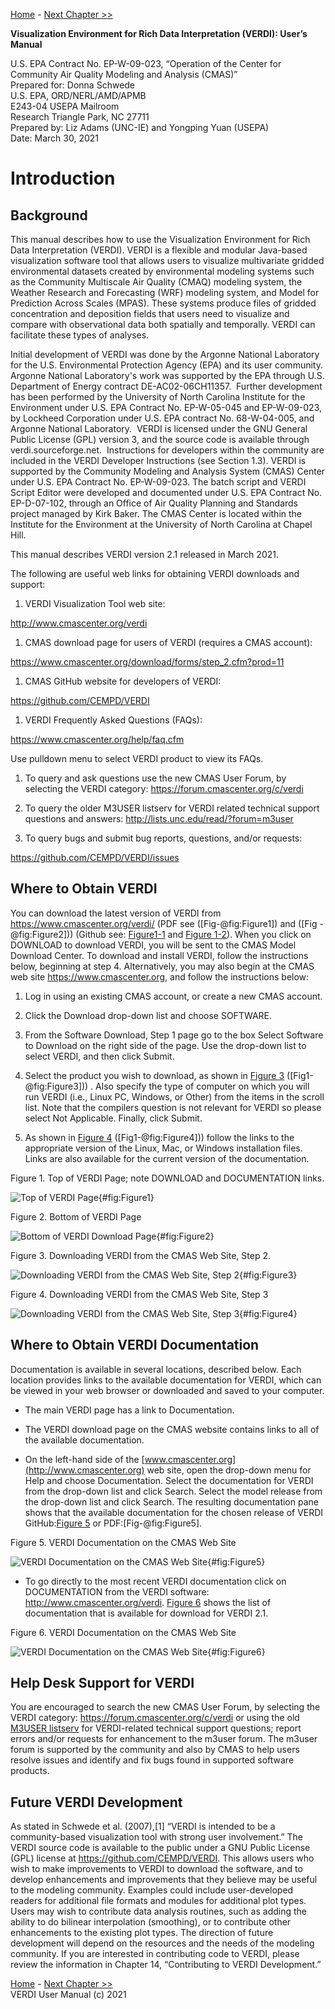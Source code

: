 
<!-- BEGIN COMMENT -->

[Home](README.md) - [Next Chapter >>](VERDI_ch02.md)

<!-- END COMMENT -->

**Visualization Environment for Rich Data Interpretation (VERDI): User’s Manual**

U.S. EPA Contract No. EP-W-09-023, “Operation of the Center for Community Air Quality Modeling and Analysis (CMAS)”<br>
Prepared for: Donna Schwede<br>
U.S. EPA, ORD/NERL/AMD/APMB<br>
E243-04 USEPA Mailroom<br>
Research Triangle Park, NC 27711<br>
Prepared by: Liz Adams (UNC-IE) and Yongping Yuan (USEPA)<br>
Date: March 30, 2021<br>

<!---
First comment line...
**Contents**
* 1 [Introduction](#introduction)
  * 1.1 [Background](#background)
  * 1.2 [Where to Obtain VERDI](#-where-to-obtain-verdi)
  * 1.3 [Where to Obtain VERDI Documentation](#where-to-obtain-verdi-documentation)
  * 1.4 [Help Desk Support for VERDI](#help-desk-support-for-verdi)
  * 1.5 [Future VERDI Development](#future-verdi-development)
* 2 [Requirements for Using VERDI](#requirements-for-using-verdi)
  * 2.1 [Java Runtime Environment](#java-runtime-environment)
  * 2.2 [Memory and CPU Requirements](#memory-and-cpu-requirements)
  * 2.3 [Requirements to Run VERDI Remotely](#requirements-to-run-verdi-remotely)
  * 2.4 [Graphics Requirements](#graphics-requirements)
  * 2.5 [Display Properties](#display-properties)
* 3 [VERDI Installation Instructions](#verdi-installation-instructions)
  * 3.1 [Installation Instructions for Linux and Mac](#installation-instructions-for-linux-and-mac)
  * 3.2 [Installation Instructions for Windows](#installation-instructions-for-windows-)
  * 3.3 [Installation Instructions for computer that that requires a JRE<sup>TM</sup> 7 other than what was provided in the distribution](#installation-instructions-for-computer-that-that-requires-a-jretm-7-other-than-what-was-provided-in-the-distribution)
  * 3.4 [Setting VERDI Preferences](#setting-verdi-preferences)
* 4 [Starting VERDI and Getting Your Data into VERDI](#starting-verdi-and-getting-your-data-into-verdi)
  * 4.1 [Starting VERDI](#starting-verdi)
  * 4.1.1 [Windows](#windows)
  * 4.1.2 [Linux and Other Non-Windows JRE 7 Supported System Configurations](#linux-and-other-non-windows-jre-7-supported-system-configurations)
  * 4.2 [Main Window](#main-window-)
  * 4.3 [Rearrange the Datasets, Formulas, and Areas Panes](#rearrange-the-datasets-formulas-and-areas-panes)
* 5 [Navigating VERDI’s Main Menu Options](#navigating-verdis-main-menu-options)
  * 5.1 [File Menu Options](#file-menu-options)
    * 5.1.1 [Open Project](#open-project)
    * 5.1.2 [Save Project](#save-project)
    * 5.1.3 [View Script Editor](#view-script-editor)
  * 5.2 [Plots Menu Options](#plots-menu-options)
    * 5.2.1 [Undock All Plots](#undock-all-plots)
    * 5.2.2 [Animate Tile Plots](#animate-tile-plots)
  * 5.3 [Window Menu Options](#window-menu-options)
    * 5.3.1 [Datasets, Areas, and Formulas](#datasets-areas-and-formulas)
    * 5.3.2 [Script Editor](#script-editor)
    * 5.3.3 [List of Plots](#list-of-plots)
  * 5.4 [Help Menu Options](#help-menu-options)
* 6 [Working with Gridded Datasets](#working-with-gridded-datasets)
  * 6.1 [Gridded Input File Formats](#gridded-input-file-formats)
    * 6.1.1 [Model Formats](#model-formats)
    * 6.1.2 [Observational Data Formats](#observational-data-formats)
  * 6.2 [Example Datasets](#example-datasets)
  * 6.3 [Adding and Removing a Dataset from a Local File System](#adding-and-removing-a-dataset-from-a-local-file-system)
  * 6.4 [Adding and Removing a Dataset from a Remote File System](#adding-and-removing-a-dataset-from-a-remote-file-system)
    * 6.4.1 [Remote File Browser](#remote-file-browser)
    * 6.4.2 [Adding Additional Remote Hosts](#adding-additional-remote-hosts)
  * 6.5 [Variables List](#variables-list)
  * 6.6 [Time Steps and Layers Panels](#time-steps-and-layers-panels)
  * 6.7 [Saving Projects](#saving-projects)
* 7 [Working with Formulas](#working-with-formulas)
  * 7.1 [Adding and Removing a Formula](#adding-and-removing-a-formula)
  * 7.2 [Example Formulas](#example-formulas)
  * 7.3 [Selecting a Formula for Plotting](#selecting-a-formula-for-plotting)
  * 7.4 [Saving Formulas](#saving-formulas)
  * 7.5 [Time Step and Layer Ranges](#time-step-and-layer-ranges)
* 8 [Working with Area Files](#working-with-area-files)
  * 8.1 [Area File Formats](#area-file-formats)
  * 8.2 [Example Area File](#example-area-file)
  * 8.3 [Requirements for Shapefiles used in Areal Interpolation](#requirements-for-shapefiles-used-in-areal-interpolation)
  * 8.4 [Adding and Removing an Area File](#adding-and-removing-an-area-file)
  * 8.5 [Areas List](#areas-list)
  * 8.6 [Areal Interpolation](#areal-interpolation)
* 9 [Subsetting Spatial and Temporal Data](#subsetting-spatial-and-temporal-data)
  * 9.1 [Specify Time Step Range](#specify-time-step-range)
  * 9.2 [Specify Layer Range](#specify-layer-range)
  * 9.3 [Specify Domain Range](#specify-domain-range)
  * 9.4 [Rules of Precedence for Subsetting Data](#rules-of-precedence-for-subsetting-data)
* 10 [Creating Plots](#creating-plots)
  * 10.1 [Tile Plot](#tile-plot)
    * 10.1.1 [Time Selection and Animation Controls](#time-selection-and-animation-controls)
    * 10.1.2 [Layer Selection](#layer-selection)
    * 10.1.3 [Grid Cell Time Aggregate Statistics](#grid-cell-time-aggregate-statistics)
  * 10.2 [Areal Interpolation Plot](#areal-interpolation-plot)
    * 10.2.1 [Options Menu](#options-menu)
    * 10.2.2 [Areal Values for Polygon Segment](#areal-values-for-polygon-segment)
    * 10.2.3 [View and Export Areal Interpolation Plot Data in Text Format](#view-and-export-areal-interpolation-plot-data-in-text-format)
    * 10.2.4 [Export Areal Interpolation Plot Data to Shapefiles](#export-areal-interpolation-plot-data-to-shapefiles)
  * 10.3 [Vertical Cross Section Plot](#-vertical-cross-section-plot)
  * 10.4 [Time Series Plot](#time-series-plot)
  * 10.5 [Time Series Bar Plot](#time-series-bar-plot)
  * 10.6 [Scatter Plot](#scatter-plot-)
  * 10.7 [Contour Plot](#contour-plot)
* 11 [Plot Menu Bar](#-plot-menu-bar)
  * 11.1 [File Menu](#file-menu-)
  * 11.2 [Configure Menu](#-configure-menu-)
    * 11.2.1 [Configure Plot](#configure-plot)
    * 11.2.2 [Save Configuration](#save-configuration)
    * 11.2.3 [Load Configuration](#load-configuration)
    * 11.2.4 [Load Chart Theme](#load-chart-theme)
    * 11.2.5 [Edit Chart Theme](#edit-chart-theme)
    * 11.2.6 [Save Chart Theme](#save-chart-theme)
  * 11.3 [Controls Menu](#controls-menu-)
    * 11.3.1 [Zoom](#zoom)
    * 11.3.2 [Probe](#probe)
      * 11.3.2.1 [Probe at a Single Point](#probe-at-a-single-point)
      * 11.3.2.2 [Probing a Domain Region of Data](#probing-a-domain-region-of-data)
    * 11.3.3 [Set Row and Column Ranges](#set-row-and-column-ranges)
    * 11.3.4 [Show Grid Lines](#show-grid-lines)
    * 11.3.5 [Show Latitude and Longitude](#show-latitude-and-longitude)
  * 11.4 [Plot Menu Options](#-plot-menu-options)
    * 11.4.1 [Time Series Plots(#time-series-plots)
    * 11.4.2 [Animate Plots](#animate-plots)
    * 11.4.3 [Add Overlays](#add-overlays)
      * 11.4.3.1 [Observational Data Overlays](#observational-data-overlays)
      * 11.4.3.2 [Vector Overlays](#vector-overlays)
  * 11.5 [GIS Layers](#gis-layers)
      * 11.5.1 [Add Map Layers](#add-map-layers)
      * 11.5.2 [Configure GIS Layers](#configure-gis-layers)
* 12 [Supported Grid and Coordinate Systems (Map Projections)](#supported-grid-and-coordinate-systems-map-projections)
  * 12.1 [Models-3 I/O API-formatted Data](#io-api-formatted-data)
  * 12.2 [CAMx Gridded Data](#camx-gridded-data)
* 13 [Models-3 I/O API Utilities, Data Conversion Programs, and Libraries](#io-api-utilities-data-conversion-programs-and-libraries)
* 14 [Contributing to VERDI Development](#contributing-to-verdi-development)
* 15 [Known Bugs](#known-bugs)
* 16 [Mathematical Functions](#mathematical-functions-)
  * 16.1 [Unary Functions](#unary-functions)
  * 16.2 [Binary Operators](#binary-operators)
  * 16.3 [Boolean Operators](#boolean-operators)
  * 16.4 [Time Step Index](#time-step-index)
* 17 [VERDI Batch Script Editor](#-verdi-batch-script-editor)
  * 17.1 [Specify hour/time step formula in batch script mode](#specify-hourtime-step-formula-in-batch-script-mode)
  * 17.2 [Mathematical function capability in batch script mode](#mathematical-function-capability-in-batch-script-mode)
    * 17.2.1 [Batch Script Example: Maximum Ozone – layer 1 (Figure 17-11)](#batch-script-example-maximum-ozone-layer-1-figure-17-11)
    * 17.2.2 [Batch Script Example : Minimum Ozone – layer 1 (Figure 17-12)](#batch-script-example-minimum-ozone-layer-1-figure-17-12)
    * 17.2.3 [Batch Script Example : Mean of Ozone – layer 1 (Figure 17-13)](#batch-script-example-mean-of-ozone-layer-1-figure-17-13)
    * 17.2.4 [Batch Script Example : Sum of Ozone – layer 1 (Figure 17-14)](#batch-script-example-sum-of-ozone-layer-1-figure-17-14)
* 18 [Command Line Scripting](#command-line-scripting)
   * 18.1 [Example Command Line Script for Linux Users](#example-command-line-script-for-linux-users)
   * 18.2 [Example Command Line Script for Windows Users](#example-command-line-script-for-windows-users)
* 19 [Areal Interpolation Calculations](#-areal-interpolation-calculations)
* 20 [Licenses for JAVA Libraries used by VERDI](#licenses-for-java-libraries-used-by-verdi)
* [Acknowledgments](#acknowledgments)
* [Data Contributions](#data-contributions)
* [Data Reader Contributions](#data-reader-contributions)
//
//
**Figures**
* [Figure 1. Top of VERDI Page; note DOWNLOAD and DOCUMENTATION links.](#Figure1)
* [Figure 2. Bottom of VERDI Page](#Figure2)
* [Figure 3. Downloading VERDI from the CMAS Web Site, Step 2.]((#Figure3)
* [Figure 4. Downloading VERDI from the CMAS Web Site, Step 3](#Figure4)
* [Figure 5. Getting Documentation on VERDI from the CMAS Web Site](#Figure5)
* [Figure 6. VERDI Documentation on the CMAS Web Site](#Figure6)
* [Figure 7. Starting VERDI in Windows](#Figure7)
* [Figure 8. VERDI Main Window](#Figure8)
* [Figure 9. VERDI Main Menu Options](#Figure9)
* [Figure 10. Selected plots must have matching time steps.](#Figure10)
* [Figure 11. Animate Plots Dialog and Tile Plots](#Figure11)
* [Figure 12. Example observational data file showing format.](#Figure12)
* [Figure 13. Open Dataset File Browser](#Figure13)
* [Figure 14. Datasets Pane Displaying Information about a Dataset](#Figure14)
* [Figure 15. Available Hosts in the Remote File Access Browser](#Figure15)
* [Figure 16. Select One or More Variables from Remote Dataset](#Figure16)
* [Figure 17. Remote Dataset Labeled with Number at End of the Filename](#Figure17)
* [Figure 18. Edit configure.properties File to Add a Remote Host](#Figure18)
* [Figure 19. Right-Click on Variable in Dataset Pane](#Figure19)
* [Figure 20. Adding Multiple Variables to Formula Editor](#Figure20)
* [Figure 21. Areas Pane](#Figure21)
* [Figure 22. Open Area File Browser](#Figure22)
* [Figure 23. Open Area File: Select Name Field](#Figure23)
* [Figure 24. Area Name Fields in Current Shapefile](#Figure24)
* [Figure 25. Specify Time Step Range](#Figure25)
* [Figure 26. Edit Layer Range in Formula Pane](#Figure26)
* [Figure 27. Tile Plot Example](#Figure27)
* [Figure 28. Areal Interpolation Plot: Area Average](#Figure28)
* [Figure 29. Areal Interpolation Plot: Area Totals](#Figure29)
* [Figure 30. Areal Interpolation Plot: Show Gridded Data](#Figure30)
* [Figure 31. Areal Interpolation Plot: Show Selected Areas](#Figure31)
* [Figure 32. Areal Values for a Selected Polygon](#Figure32)
* [Figure 33. Right Click on Area Plot](#Figure33)
* [Figure 34. Area Information in Columns](#Figure34)
* [Figure 35. Export to a Text File](#Figure35)
* [Figure 36. Name and Save the Text File](#Figure36)
* [Figure 37. Export Shapefile](#Figure37)
* [Figure 38. Name and Save Shapefile](#Figure38)
* [Figure 39. Vertical Cross Section Plot](#Figure39)
* [Figure 40. Vertical Cross Section Dialog Box](#Figure40)
* [Figure 41. Time Series Plot](#Figure41)
* [Figure 42. Time Series Bar Plot](#Figure42)
* [Figure 43. Scatter Plot](#Figure43)
* [Figure 44. Scatter Plot Dialog Box](#Figure44)
* [Figure 45. Scatter Plot Export Data into a CSV file](#Figure45)
* [Figure 46. Contour Plot](#Figure46)
* [Figure 47. Contour Plot Menu Options](#Figure47)
* [Figure 48. Rotated Contour Plot](#Figure48)
* [Figure 49. Tile and Areal Interpolation Plot Pull-down Menu Options](#Figure49)
* [Figure 50. Vertical Cross Section, Time Series, Time Series Bar, Scatter Plot Pull-down Menu Options](#Figure50)
* [Figure 51. Configure Plot, Titles Tab](#Figure51)
* [Figure 52. Configure Plot, Color Map Tab](#Figure52)
* [Figure 53. Configure Plot, Labels Tab](#Figure53)
* [Figure 54. Configure Plot, Other Tab](#Figure54)
* [Figure 11-7. Example Plot with Selected Tick Marks for Range Axis and Legend](#Figure1-2)
* [Figure 11-8. Top Portion of Edit Chart Theme Window](#Figure1-8)
* [Figure 11-9. Bottom Portion of Edit Chart Theme (Bg=background, Grdln=grid line)](#Figure11-9)
* [Figure 11-10. Select Font](#Figure11-10)
* [Figure 11-11. Select Color](#Figure11-11)
* [Figure 11-12. Save Dialog](#Figure11-12)
* [Figure 11-13. Right-Click on Tile Plot to Zoom Out](#Figure11-13)
* [Figure 11-14. Click on Plot to Probe: Data Value Shown in Lower Left of VERDI, Latitude/Longitude Values Shown in Lower Right](#Figure11-14)
* [Figure 11-15. Data Window Showing Probed Values for Region of Interest](#Figure11-15)
* [Figure 11-16. Select Set Row and Column Ranges](#Figure11-16)
* [Figure 11-17. Enter Row and Column Values](#Figure11-17)
* [Figure 11-18. Show Grid Lines on a Tile Plot](#Figure11-18)
* [Figure 11-19. Lat/Lon Values Shown in Lower Right of VERDI](#Figure11-19)
* [Figure 11-20. Plot Menu Options](#Figure11-20)
* [Figure 11-21. Animate Plot Dialog Box](#Figure11-21)
* [Figure 11-22. Tile Plot Observation Dialog](#Figure11-22)
* [Figure 11-23. Tile Plot with Observational Data Overlay](#Figure11-23)
* [Figure 11-24. Vector Overlay Dialog Box](#Figure11-24)
* [Figure 11-25. Wind Vector Overlay on an Ozone Tile Plot](#Figure11-25)
* [Figure 11-26. Add Map Layers](#Figure11-26)
* [Figure 11-27. Manage Layers Dialog Box](#Figure11-27)
* [Figure 12-1. Lambert Conformal Conic Map Projection Example Plot](#Figure12-1)
* [Figure 12-2. Polar Stereographic Map Projection Example Plot](#Figure12-2)
* [Figure 12-3. Mercator Map Projection Example Plot](#Figure12-3)
* [Figure 12-4. UTM Map Projection Example Plot](#Figure12-4)
* [Figure 12-5. Example CAMx diagnostic text file](#Figure12-5)
* [Figure 12-6. Models-3 I/O API Map Projection Parameters for Lambert Conformal Conic Projection](#Figure12-6)
* [Figure 12-7. Edited Example Projection File: camxproj.txt](#Figure12-7)
* [Figure 12-8. CAMx Example Plot](#Figure12-8)
* [Figure 17-1. File: View Script Editor](#Figure17-1)
* [Figure 17-2. Open Popup Window](#Figure17-2)
* [Figure 17-3. Top of Sample Script File – VERDI_2.1/data/scripts/file\_patterns.txt](#Figure17-3)
* [Figure 17-4. Bottom of Sample Script File – VERDI_2.1/data/scripts/tile_patterns.txt](#Figure17-4)
* [Figure 17-5. Close Datasets Warning Message](#Figure17-5)
* [Figure 17-6. Highlight Text to Select Task and Click Run](#Figure17-6)
* [Figure 17-7. Successful Batch Script Message](#Figure17-7)
* [Figure 17-8. Unsuccessful Batch Script Message: File not found](#Figure17-8)
* [Figure 17-9. Plot Image Generated by Task Block](#Figure17-9)
* [Figure 17-10. Tile Plot of Ozone at Time step 17, Layer 1](#Figure17-10)
* [Figure 17-11. Tile Plot of Maximum Air Temperature (aggregated over 25 time steps)](#Figure17-11)
* [Figure 17-12. Tile Plot of Minimum Ozone (aggregated over 25 time steps)](#Figure17-12)
* [Figure 17-13. Tile Plot of Mean Ozone (aggregated over 25 time steps)](#Figure17-13)
* [Figure 17-14. Tile Plot of the Sum of Ozone (aggregated over 25 time steps)](#Figure17-14)
* [Figure 18-1. Location of run.bat script in Windows](#Figure18-1)
* [Figure 18-2. Submit run.bat script from Run command](#Figure18-2)
last comment line.
-->

<a name="Introduction">

Introduction
============

</a>

Background
-----------

This manual describes how to use the Visualization Environment for Rich Data Interpretation (VERDI). VERDI is a flexible and modular Java-based visualization software tool that allows users to visualize multivariate gridded environmental datasets created by environmental modeling systems such as the Community Multiscale Air Quality (CMAQ) modeling system, the Weather Research and Forecasting (WRF) modeling system, and Model for Prediction Across Scales (MPAS). These systems produce files of gridded concentration and deposition fields that users need to visualize and compare with observational data both spatially and temporally. VERDI can facilitate these types of analyses.

Initial development of VERDI was done by the Argonne National Laboratory for the U.S. Environmental Protection Agency (EPA) and its user community. Argonne National Laboratory's work was supported by the EPA through U.S. Department of Energy contract DE-AC02-06CH11357.  Further development has been performed by the University of North Carolina Institute for the Environment under U.S. EPA Contract No. EP-W-05-045 and EP-W-09-023, by Lockheed Corporation under U.S. EPA contract No. 68-W-04-005, and Argonne National Laboratory.  VERDI is licensed under the GNU General Public License (GPL) version 3, and the source code is available through verdi.sourceforge.net.  Instructions for developers within the community are included in the VERDI Developer Instructions (see Section 1.3). VERDI is supported by the Community Modeling and Analysis System (CMAS) Center under U.S. EPA Contract No. EP-W-09-023. The batch script and VERDI Script Editor were developed and documented under U.S. EPA Contract No. EP-D-07-102, through an Office of Air Quality Planning and Standards project managed by Kirk Baker. The CMAS Center is located within the Institute for the Environment at the University of North Carolina at Chapel Hill.

This manual describes VERDI version 2.1 released in March 2021.

The following are useful web links for obtaining VERDI downloads and support:

1.  VERDI Visualization Tool web site:

<http://www.cmascenter.org/verdi>

1.  CMAS download page for users of VERDI (requires a CMAS account):

<https://www.cmascenter.org/download/forms/step_2.cfm?prod=11>

1.  CMAS GitHub website for developers of VERDI:

<https://github.com/CEMPD/VERDI>

1.  VERDI Frequently Asked Questions (FAQs):

<https://www.cmascenter.org/help/faq.cfm>

Use pulldown menu to select VERDI product to view its FAQs.

1. To query and ask questions use the new CMAS User Forum, by selecting the VERDI category: <https://forum.cmascenter.org/c/verdi>

1.  To query the older M3USER listserv for VERDI related technical support questions and answers: <http://lists.unc.edu/read/?forum=m3user>

2.  To query bugs and submit bug reports, questions, and/or requests:

<https://github.com/CEMPD/VERDI/issues>

 Where to Obtain VERDI
----------------------

You can download the latest version of VERDI from <https://www.cmascenter.org/verdi/> (PDF see ([Fig-@fig:Figure1]) and ([Fig -@fig:Figure2])) (Github see: [Figure1-1](#Figure1-1) and [Figure 1-2](#Figure1-2)). When you click on DOWNLOAD to download VERDI, you will be sent to the CMAS Model Download Center. To download and install VERDI, follow the instructions below, beginning at step 4. Alternatively, you may also begin at the CMAS web site <https://www.cmascenter.org>, and follow the instructions below:


1.  Log in using an existing CMAS account, or create a new CMAS account.

2.  Click the Download drop-down list and choose SOFTWARE.

3.  From the Software Download, Step 1 page go to the box Select Software to Download on the right side of the page. Use the drop-down list to select VERDI, and then click Submit.

4.  Select the product you wish to download, as shown in [Figure 3](#Figure3) ([Fig1-@fig:Figure3])) . Also specify the type of computer on which you will run VERDI (i.e., Linux PC, Windows, or Other) from the items in the scroll list. Note that the compilers question is not relevant for VERDI so please select Not Applicable. Finally, click Submit.

5.  As shown in [Figure 4](#Figure4) ([Fig1-@fig:Figure4]))  follow the links to the appropriate version of the Linux, Mac, or Windows installation files. Links are also available for the current version of the documentation.

<!-- BEGIN COMMENT -->

<a id=Figure1></a>
Figure 1. Top of VERDI Page; note DOWNLOAD and DOCUMENTATION links.<br>

<!-- END COMMENT -->

![Top of VERDI Page](./media/image001.png){#fig:Figure1}

<!-- BEGIN COMMENT -->

<a id=Figure2></a>
Figure 2. Bottom of VERDI Page<br>

<!-- END COMMENT -->

![Bottom of VERDI Download Page](./media/image002.png){#fig:Figure2}

<!-- BEGIN COMMENT -->

<a id=Figure3></a>
Figure 3. Downloading VERDI from the CMAS Web Site, Step 2.<br>

<!-- END COMMENT -->

![Downloading VERDI from the CMAS Web Site, Step 2](./media/image003.png){#fig:Figure3}

<!-- BEGIN COMMENT -->

<a id=Figure4></a>
Figure 4. Downloading VERDI from the CMAS Web Site, Step 3<br>

<!-- END COMMENT -->

![Downloading VERDI from the CMAS Web Site, Step 3](./media/image004.png){#fig:Figure4}

Where to Obtain VERDI Documentation
-----------------------------------

Documentation is available in several locations, described below. Each location provides links to the available documentation for VERDI, which can be viewed in your web browser or downloaded and saved to your computer.

-   The main VERDI page has a link to Documentation.

-   The VERDI download page on the CMAS website contains links to all of the available documentation.

-   On the left-hand side of the [www.cmascenter.org](http://www.cmascenter.org) web site, open the drop-down menu for Help and choose Documentation. Select the documentation for VERDI from the drop-down list and click Search. Select the model release from the drop-down list and click Search. The resulting documentation pane shows that the available documentation for the chosen release of VERDI GitHub:[Figure 5](#Figure5) or PDF:[Fig-@fig:Figure5].

<!-- BEGIN COMMENT -->

<a id=Figure5></a>
Figure 5. VERDI Documentation on the CMAS Web Site<br>

<!-- END COMMENT -->

![VERDI Documentation on the CMAS Web Site](./media/image005.png){#fig:Figure5}


-   To go directly to the most recent VERDI documentation click on DOCUMENTATION from the VERDI software: <http://www.cmascenter.org/verdi>. [Figure 6](#Figure6) shows the list of documentation that is available for download for VERDI 2.1.

<!-- BEGIN COMMENT -->

<a id=Figure6></a>
Figure 6. VERDI Documentation on the CMAS Web Site<br>

<!-- END COMMENT -->

![VERDI Documentation on the CMAS Web Site](./media/image006.png){#fig:Figure6}

Help Desk Support for VERDI
---------------------------

You are encouraged to search the new CMAS User Forum, by selecting the VERDI category: <https://forum.cmascenter.org/c/verdi> or using the old [M3USER listserv](http://lists.unc.edu/read/search/results?forum=m3user&words=verdi&sb=1) for VERDI-related technical support questions; report errors and/or requests for enhancement to the m3user forum. The m3user forum is supported by the community and also by CMAS to help users resolve issues and identify and fix bugs found in supported software products.

Future VERDI Development
------------------------

As stated in Schwede et al. (2007),[1] “VERDI is intended to be a community-based visualization tool with strong user involvement.” The VERDI source code is available to the public under a GNU Public License (GPL) license at <https://github.com/CEMPD/VERDI>. This allows users who wish to make improvements to VERDI to download the software, and to develop enhancements and improvements that they believe may be useful to the modeling community. Examples could include user-developed readers for additional file formats and modules for additional plot types. Users may wish to contribute data analysis routines, such as adding the ability to do bilinear interpolation (smoothing), or to contribute other enhancements to the existing plot types. The direction of future development will depend on the resources and the needs of the modeling community. If you are interested in contributing code to VERDI, please review the information in Chapter 14, “Contributing to VERDI Development.”

<!-- BEGIN COMMENT -->

[Home](README.md) - [Next Chapter >>](VERDI_ch02.md)<br>
VERDI User Manual (c) 2021<br>

<!-- END COMMENT -->
